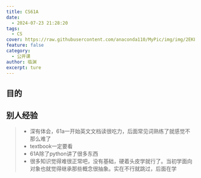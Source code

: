 ```yaml
---
title: CS61A
date:
  - 2024-07-23 21:28:20
tags:
  - CS
cover: https://raw.githubusercontent.com/anaconda110/MyPic/img/img/2EKLP%7E0%7E)(RTH3(W(2V2%7D%7BW_tmb.jpg
feature: false
category:
  - 公开课
author: 临渊
excerpt: ture
---
```


## 目的

>



## 别人经验

>+ 深有体会，61a一开始英文文档读很吃力，后面常见词熟练了就感觉不那么难了
>+ textbook一定要看
>+ 61A除了python讲了很多东西
>+ 很多知识觉得难很正常吧，没有基础，硬着头皮学就行了。当初学面向对象也就觉得继承那些概念很抽象。实在不行就跳过，后面在学
>
>



